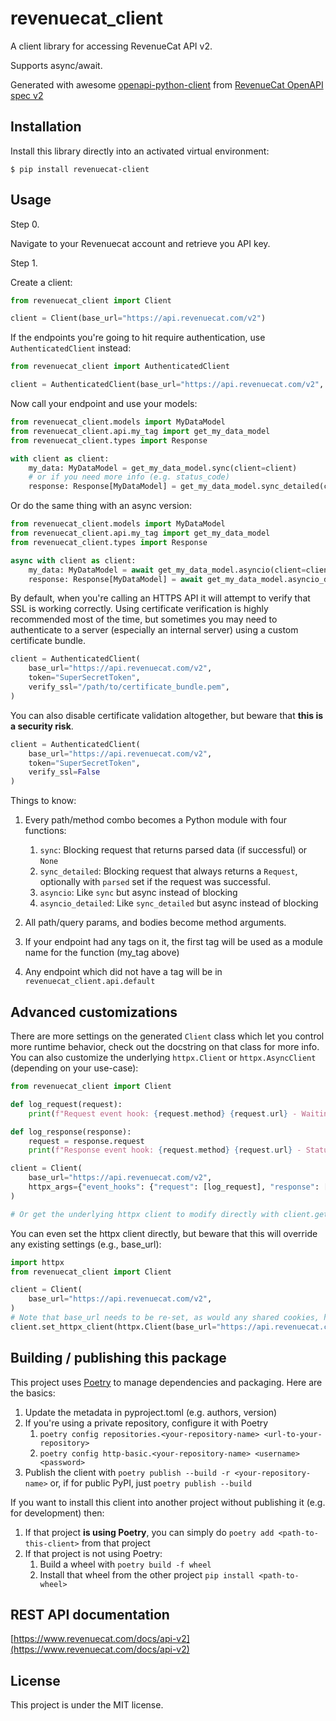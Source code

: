 # revenuecat_client

A client library for accessing RevenueCat API v2.

Supports async/await.

Generated with awesome [openapi-python-client](https://pypi.org/project/openapi-python-client/) from [RevenueCat OpenAPI spec v2](https://www.revenuecat.com/docs/redocusaurus/plugin-redoc-0.yaml)

## Installation

Install this library directly into an activated virtual environment:

```text
$ pip install revenuecat-client
```

## Usage
Step 0.

Navigate to your Revenuecat account and retrieve you API key.

Step 1.

Create a client:

```python
from revenuecat_client import Client

client = Client(base_url="https://api.revenuecat.com/v2")
```

If the endpoints you're going to hit require authentication, use `AuthenticatedClient` instead:

```python
from revenuecat_client import AuthenticatedClient

client = AuthenticatedClient(base_url="https://api.revenuecat.com/v2", token="SuperSecretToken")
```

Now call your endpoint and use your models:

```python
from revenuecat_client.models import MyDataModel
from revenuecat_client.api.my_tag import get_my_data_model
from revenuecat_client.types import Response

with client as client:
    my_data: MyDataModel = get_my_data_model.sync(client=client)
    # or if you need more info (e.g. status_code)
    response: Response[MyDataModel] = get_my_data_model.sync_detailed(client=client)
```

Or do the same thing with an async version:

```python
from revenuecat_client.models import MyDataModel
from revenuecat_client.api.my_tag import get_my_data_model
from revenuecat_client.types import Response

async with client as client:
    my_data: MyDataModel = await get_my_data_model.asyncio(client=client)
    response: Response[MyDataModel] = await get_my_data_model.asyncio_detailed(client=client)
```

By default, when you're calling an HTTPS API it will attempt to verify that SSL is working correctly. Using certificate verification is highly recommended most of the time, but sometimes you may need to authenticate to a server (especially an internal server) using a custom certificate bundle.

```python
client = AuthenticatedClient(
    base_url="https://api.revenuecat.com/v2",
    token="SuperSecretToken",
    verify_ssl="/path/to/certificate_bundle.pem",
)
```

You can also disable certificate validation altogether, but beware that **this is a security risk**.

```python
client = AuthenticatedClient(
    base_url="https://api.revenuecat.com/v2",
    token="SuperSecretToken",
    verify_ssl=False
)
```

Things to know:
1. Every path/method combo becomes a Python module with four functions:
    1. `sync`: Blocking request that returns parsed data (if successful) or `None`
    1. `sync_detailed`: Blocking request that always returns a `Request`, optionally with `parsed` set if the request was successful.
    1. `asyncio`: Like `sync` but async instead of blocking
    1. `asyncio_detailed`: Like `sync_detailed` but async instead of blocking

1. All path/query params, and bodies become method arguments.
1. If your endpoint had any tags on it, the first tag will be used as a module name for the function (my_tag above)
1. Any endpoint which did not have a tag will be in `revenuecat_client.api.default`

## Advanced customizations

There are more settings on the generated `Client` class which let you control more runtime behavior, check out the docstring on that class for more info. You can also customize the underlying `httpx.Client` or `httpx.AsyncClient` (depending on your use-case):

```python
from revenuecat_client import Client

def log_request(request):
    print(f"Request event hook: {request.method} {request.url} - Waiting for response")

def log_response(response):
    request = response.request
    print(f"Response event hook: {request.method} {request.url} - Status {response.status_code}")

client = Client(
    base_url="https://api.revenuecat.com/v2",
    httpx_args={"event_hooks": {"request": [log_request], "response": [log_response]}},
)

# Or get the underlying httpx client to modify directly with client.get_httpx_client() or client.get_async_httpx_client()
```

You can even set the httpx client directly, but beware that this will override any existing settings (e.g., base_url):

```python
import httpx
from revenuecat_client import Client

client = Client(
    base_url="https://api.revenuecat.com/v2",
)
# Note that base_url needs to be re-set, as would any shared cookies, headers, etc.
client.set_httpx_client(httpx.Client(base_url="https://api.revenuecat.com/v2", proxies="http://localhost:8030"))
```

## Building / publishing this package
This project uses [Poetry](https://python-poetry.org/) to manage dependencies  and packaging.  Here are the basics:
1. Update the metadata in pyproject.toml (e.g. authors, version)
1. If you're using a private repository, configure it with Poetry
    1. `poetry config repositories.<your-repository-name> <url-to-your-repository>`
    1. `poetry config http-basic.<your-repository-name> <username> <password>`
1. Publish the client with `poetry publish --build -r <your-repository-name>` or, if for public PyPI, just `poetry publish --build`

If you want to install this client into another project without publishing it (e.g. for development) then:
1. If that project **is using Poetry**, you can simply do `poetry add <path-to-this-client>` from that project
1. If that project is not using Poetry:
    1. Build a wheel with `poetry build -f wheel`
    1. Install that wheel from the other project `pip install <path-to-wheel>`

## REST API documentation

[https://www.revenuecat.com/docs/api-v2](https://www.revenuecat.com/docs/api-v2)


## License

This project is under the MIT license.

